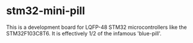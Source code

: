 # stm32-mini-pill
This is a development board for LQFP-48 STM32 microcontrollers like the STM32F103C8T6.  It is effectively 1/2 of the infamous 'blue-pill'.
